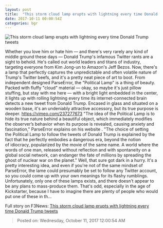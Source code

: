 ```yaml
---
layout: post
title:  "This storm cloud lamp erupts with lightning every time Donald Trump tweets"
date: 2017-10-11 00:00:54Z
categories: bgr
---
```


![This storm cloud lamp erupts with lightning every time Donald Trump tweets](https://boygeniusreport.files.wordpress.com/2017/10/screen-shot-2017-10-10-at-3-15-04-pm.png)

Whether you love him or hate him — and there's very rarely any kind of middle ground these days — Donald Trump's infamous Twitter rants are a sight to behold. He's called out world leaders and titans of industry, targeting everyone from Kim Jong-un to Amazon's Jeff Bezos. Now, there's a lamp that perfectly captures the unpredictable and often volatile nature of Trump's Twitter beefs, and it's a pretty neat piece of art to boot. From independent designed ParseError, the "Political Lamp" is a thing of beauty. Packed with fluffy "cloud" material — okay, so maybe it's just pillow stuffing, but stay with me here — with a bright light embedded in the center, it lights up with rolling lightning every time its internet-connected brain detects a new tweet from Donald Trump. Encased in glass and situated on a wooden base, it's an undeniably attractive accessory, but its true purpose is deeper. https://vimeo.com/237277673 "The idea of the Political Lamp is to hide its true nature behind a beautiful object, which immediately modifies the observer’s behavior when its purpose is revealed, causing anxiety and fascination," ParseError explains on his website . "The choice of setting the Political Lamp to follow the tweets of Donald Trump is explained by the fact that he perfectly embodies a dangerous era, beyond the notion of idiocracy, popularized by the movie of the same name. A world where the words of one man, released without reflection and with spontaneity on a global social network, can endanger the fate of millions by spreading the ghost of nuclear war on the planet." Well, that sure got dark in a hurry. It's a pretty interesting idea, and even if you're not of the same mindset of ParseError, the lame could presumably be set to follow any Twitter account, so you could come up with your own meanings for its flashy rumblings. Unfortunately, only one of these lamps exists, and there doesn't appear to be any plans to mass-produce them. That's odd, especially in the age of Kickstarter, because I have to imagine there are plenty of people who would put one of these in th...


Full story on F3News: [This storm cloud lamp erupts with lightning every time Donald Trump tweets](http://www.f3nws.com/n/gRMJYB)

> Posted on: Wednesday, October 11, 2017 12:00:54 AM
